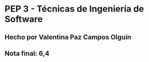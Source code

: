 # PEP 3 - Técnicas de Ingeniería de Software
## Hecho por Valentina Paz Campos Olguín
## Nota final: 6,4
